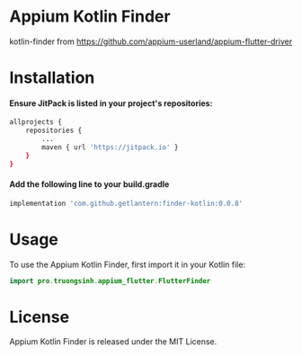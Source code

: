 # Appium Kotlin Finder
kotlin-finder from https://github.com/appium-userland/appium-flutter-driver

# Installation
#### Ensure JitPack is listed in your project's repositories:

```sh
allprojects {
    repositories {
        ...
        maven { url 'https://jitpack.io' }
    }
}
```

#### Add the following line to your build.gradle
```sh
implementation 'com.github.getlantern:finder-kotlin:0.0.8'
```

# Usage
To use the Appium Kotlin Finder, first import it in your Kotlin file:

```kt
import pro.truongsinh.appium_flutter.FlutterFinder
```

# License
Appium Kotlin Finder is released under the MIT License.






